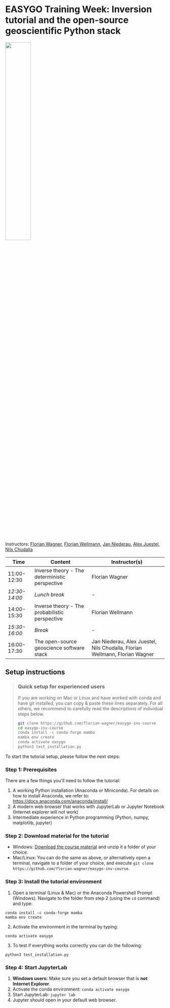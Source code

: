 # EASYGO Training Week: Inversion tutorial and the open-source geoscientific Python stack

<div width="50%">
<img src="https://easygo-itn.eu/wp-content/uploads/2021/04/logo.png" width=40%>
</div>

Instructors:
[Florian Wagner](https://github.com/florian-wagner),
[Florian Wellmann](https://github.com/flohorovicic),
[Jan Niederau](https://github.com/japhiolite),
[Alex Juestel](https://github.com/AlexanderJuestel),
[Nils Chudalla](https://github.com/NilsChudalla)

| **Time**      | **Content**                                    | **Instructor(s)**                                                           |
|---------------|------------------------------------------------|-----------------------------------------------------------------------------|
| 11:00-12:30   | Inverse theory - The deterministic perspective | Florian Wagner                                                              |
| _12:30-14:00_ | _Lunch break_                                  | -                                                                           |
| 14:00-15:30   | Inverse theory - The probabilistic perspective | Florian Wellmann                                                            |
| _15:30-16:00_ | _Break_                                        | -                                                                           |
| 16:00-17:30   | The open-source geoscience software stack      | Jan Niederau, Alex Juestel, Nils Chudalla, Florian Wellmann, Florian Wagner |

## Setup instructions

> ### Quick setup for experienced users
>
> If you are working on Mac or Linux and have worked with conda and have git installed, you can copy & paste these lines separately. For all others, we recommend to carefully read the descriptions of individual steps below.
>
> ```bash
> git clone https://github.com/florian-wagner/easygo-inv-course
> cd easygo-inv-course
> conda install -c conda-forge mamba
> mamba env create
> conda activate easygo
> python3 test_installation.py
> ```

To start the tutorial setup, please follow the next steps:

### Step 1: Prerequisites

There are a few things you'll need to follow the tutorial:

1. A working Python installation (Anaconda or Miniconda). For details on how to install Anaconda, we refer to: <https://docs.anaconda.com/anaconda/install/>
2. A modern web browser that works with JupyterLab or Jupyter Notebook (Internet explorer will not work)
3. Intermediate experience in Python programming (Python, numpy, matplotlib, jupyter)

### Step 2: Download material for the tutorial

- Windows: [Download the course material](https://github.com/florian-wagner/easygo-inv-course/archive/refs/heads/main.zip) and unzip it a folder of your choice.
- Mac/Linux: You can do the same as above, or alternatively open a terminal, navigate to a folder of your choice, and execute `git clone https://github.com/florian-wagner/easygo-inv-course`.

### Step 3: Install the tutorial environment

1. Open a terminal (Linux & Mac) or the Anaconda Powershell Prompt (Windows). Navigate to the folder from step 2 (using the `cd` command) and type:

```
conda install -c conda-forge mamba
mamba env create
```

2. Activate the environment in the terminal by typing:

```
conda activate easygo
```

3. To test if everything works correctly you can do the following:

```
python3 test_installation.py
```

### Step 4: Start JupyterLab

1. **Windows users:** Make sure you set a default browser that is **not Internet Explorer**.
2. Activate the conda environment: `conda activate easygo`
3. Start JupyterLab: `jupyter lab`
4. Jupyter should open in your default web browser.
